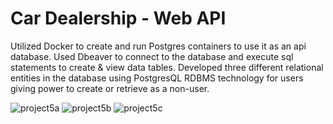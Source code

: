 # Car Dealership - Web API

Utilized Docker to create and run Postgres containers to use it as an api database.
Used Dbeaver to connect to the database and execute sql statements to create & view data tables.
Developed three different relational entities in the database using PostgresQL RDBMS technology for users giving power to create or retrieve as a non-user.

![project5a](https://user-images.githubusercontent.com/68181312/204908927-31127a7c-062b-4f17-a1ef-d473f9190944.png)
![project5b](https://user-images.githubusercontent.com/68181312/204908928-23e37af1-92ac-46fc-abc0-e7aa887835cf.png)
![project5c](https://user-images.githubusercontent.com/68181312/204908932-ae462c91-6423-4d7f-83e0-45a2113dc41e.png)
